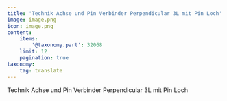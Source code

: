 ```yaml
---
title: 'Technik Achse und Pin Verbinder Perpendicular 3L mit Pin Loch'
image: image.png
icon: image.png
content:
    items:
        '@taxonomy.part': 32068
    limit: 12
    pagination: true
taxonomy:
    tag: translate
---
```


Technik Achse und Pin Verbinder Perpendicular 3L mit Pin Loch
